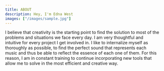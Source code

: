 ```yaml
---
title: ABOUT
description: Hey, I'm Edna West
images: ["/images/sample.jpg"]
---
```


I believe that creativity is the starting point to find the solution to most of the problems and situations we face every day. I am very thoughtful and intuitive for every project I get involved in. I like to internalize myself as thoroughly as possible, to find the perfect sound that represents each music and thus be able to reflect the essence of each one of them. For this reason, I am in constant training to continue incorporating new tools that allow me to solve in the most efficient and creative way.